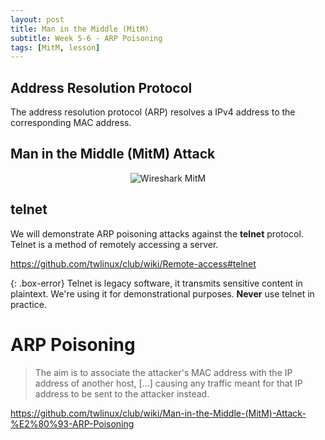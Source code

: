 ```yaml
---
layout: post
title: Man in the Middle (MitM)
subtitle: Week 5-6 - ARP Poisoning
tags: [MitM, lesson]
---
```


## Address Resolution Protocol

The address resolution protocol (ARP) resolves a IPv4 address to the corresponding MAC address.

## Man in the Middle (MitM) Attack

<center>
<img src="https://wiki.wireshark.org/CaptureSetup/Ethernet?action=AttachFile&do=get&target=Capture-switch-mitm-ws.png" alt="Wireshark MitM">
</center>

## telnet

We will demonstrate ARP poisoning attacks against the **telnet** protocol. Telnet is a method of remotely accessing a server.

<https://github.com/twlinux/club/wiki/Remote-access#telnet>

{: .box-error}
Telnet is legacy software, it transmits sensitive content in plaintext. We're using it for demonstrational purposes. **Never** use telnet in practice.

# ARP Poisoning

> The aim is to associate the attacker's MAC address with the IP address of another host, [...] causing any traffic meant for that IP address to be sent to the attacker instead.

<https://github.com/twlinux/club/wiki/Man-in-the-Middle-(MitM)-Attack-%E2%80%93-ARP-Poisoning>
